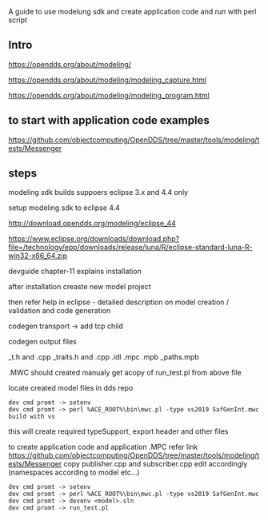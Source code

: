 A guide to use modelung sdk and create application code and run with perl script

## Intro

https://opendds.org/about/modeling/

https://opendds.org/about/modeling/modeling_capture.html

https://opendds.org/about/modeling/modeling_program.html

## to start with application code examples 

https://github.com/objectcomputing/OpenDDS/tree/master/tools/modeling/tests/Messenger

## steps

modeling sdk builds suppoers eclipse 3.x and 4.4 only 

setup modeling sdk to eclipse 4.4 
 
http://download.opendds.org/modeling/eclipse_44

https://www.eclipse.org/downloads/download.php?file=/technology/epp/downloads/release/luna/R/eclipse-standard-luna-R-win32-x86_64.zip

devguide chapter-11 explains installation 

after installation creaste new model project 

then refer help in eclipse - detailed description on model creation / validation and code generation 

codegen transport -> add tcp child

codegen output files

<model>_t.h and .cpp
<model>_traits.h and .cpp
<model>.idl
<model>.mpc
<model>.mpb
<model>_paths.mpb

.MWC should created manualy
get acopy of  run_test.pl from above file 

locate created model files in dds repo

    dev cmd promt -> setenv
    dev cmd promt -> perl %ACE_ROOT%\bin\mwc.pl -type vs2019 SafGenInt.mwc 
    build with vs 

this will create required  typeSupport, export header and other files 

to create application code and application .MPC refer  link https://github.com/objectcomputing/OpenDDS/tree/master/tools/modeling/tests/Messenger
copy publisher.cpp and subscriber.cpp edit accordingly (namespaces according to model etc...)

    dev cmd promt -> setenv
    dev cmd promt -> perl %ACE_ROOT%\bin\mwc.pl -type vs2019 SafGenInt.mwc 
    dev cmd promt -> devenv <model>.sln 
    dev cmd promt -> run_test.pl



